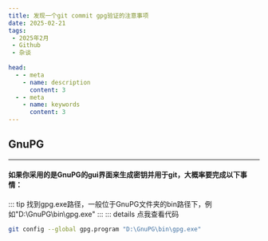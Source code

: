 ```yaml
---
title: 发现一个git commit gpg验证的注意事项
date: 2025-02-21
tags:
 - 2025年2月
 - Github
 - 杂谈
 
head:
  - - meta
    - name: description
      content: 3
  - - meta
    - name: keywords
      content: 3
---
```

## GnuPG
---
#### 如果你采用的是GnuPG的gui界面来生成密钥并用于git，大概率要完成以下事情： 
::: tip 
找到gpg.exe路径，一般位于GnuPG文件夹的bin路径下，例如"D:\GnuPG\bin\gpg.exe" 
::: 
::: details 点我查看代码 

```bash
git config --global gpg.program "D:\GnuPG\bin\gpg.exe"